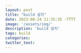 ```yaml
---
layout: post
title: "build 설치"
date: 2023-08-24 11:35:35 -TTTT
image: '/assets/img/'
description: 'build 설치'
tags: build
categories:
twitter_text:
---
```


